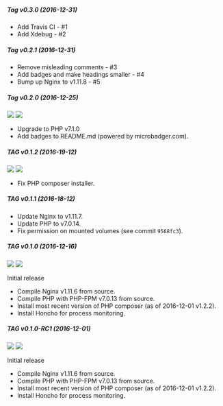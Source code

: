 ##### Tag v0.3.0 (2016-12-31)

- Add Travis CI - #1
- Add Xdebug - #2

##### Tag v0.2.1 (2016-12-31)

- Remove misleading comments - #3
- Add badges and make headings smaller - #4
- Bump up Nginx to v1.11.8 - #5

##### Tag v0.2.0 (2016-12-25)
[![](https://images.microbadger.com/badges/image/janus1990/docker-nginx-php:v0.2.0.svg)](https://microbadger.com/images/janus1990/docker-nginx-php:v0.2.0 "Get your own image badge on microbadger.com") [![](https://images.microbadger.com/badges/version/janus1990/docker-nginx-php:v0.2.0.svg)](https://microbadger.com/images/janus1990/docker-nginx-php:v0.2.0 "Get your own version badge on microbadger.com")

- Upgrade to PHP v7.1.0
- Add badges to README.md (powered by microbadger.com).

##### TAG v0.1.2 (2016-19-12)
[![](https://images.microbadger.com/badges/image/janus1990/docker-nginx-php:v0.1.2.svg)](https://microbadger.com/images/janus1990/docker-nginx-php:v0.1.2 "Get your own image badge on microbadger.com") [![](https://images.microbadger.com/badges/version/janus1990/docker-nginx-php:v0.1.2.svg)](https://microbadger.com/images/janus1990/docker-nginx-php:v0.1.2 "Get your own version badge on microbadger.com")


- Fix PHP composer installer.

##### TAG v0.1.1 (2016-18-12)

- Update Nginx to v1.11.7.
- Update PHP to v7.0.14.
- Fix permission on mounted volumes (see commit `9568fc3`).

##### TAG v0.1.0 (2016-12-16)
[![](https://images.microbadger.com/badges/image/janus1990/docker-nginx-php:v0.1.0.svg)](https://microbadger.com/images/janus1990/docker-nginx-php:v0.1.0 "Get your own image badge on microbadger.com") [![](https://images.microbadger.com/badges/version/janus1990/docker-nginx-php:v0.1.0.svg)](https://microbadger.com/images/janus1990/docker-nginx-php:v0.1.0 "Get your own version badge on microbadger.com")

Initial release
- Compile Nginx v1.11.6 from source.
- Compile PHP with PHP-FPM v7.0.13 from source.
- Install most recent version of PHP composer (as of 2016-12-01 v1.2.2).
- Install Honcho for process monitoring.

##### TAG v0.1.0-RC1 (2016-12-01)
[![](https://images.microbadger.com/badges/image/janus1990/docker-nginx-php:v0.1.0-RC1.svg)](https://microbadger.com/images/janus1990/docker-nginx-php:v0.1.0-RC1 "Get your own image badge on microbadger.com") [![](https://images.microbadger.com/badges/version/janus1990/docker-nginx-php:v0.1.0-RC1.svg)](https://microbadger.com/images/janus1990/docker-nginx-php:v0.1.0-RC1 "Get your own version badge on microbadger.com")

Initial release
- Compile Nginx v1.11.6 from source.
- Compile PHP with PHP-FPM v7.0.13 from source.
- Install most recent version of PHP composer (as of 2016-12-01 v1.2.2).
- Install Honcho for process monitoring.
